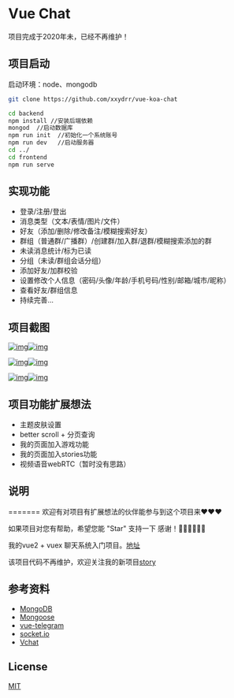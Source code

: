 # Vue Chat

项目完成于2020年未，已经不再维护！

## 项目启动

启动环境：node、mongodb

```bash
git clone https://github.com/xxydrr/vue-koa-chat 

cd backend
npm install //安装后端依赖
mongod  //启动数据库
npm run init  //初始化一个系统账号
npm run dev   //启动服务器
cd ../
cd frontend   
npm run serve 
```

## 实现功能

- 登录/注册/登出
- 消息类型（文本/表情/图片/文件）
- 好友（添加/删除/修改备注/模糊搜索好友）
- 群组（普通群/广播群）/创建群/加入群/退群/模糊搜索添加的群
- 未读消息统计/标为已读
- 分组（未读/群组会话分组）
- 添加好友/加群校验
- 设置修改个人信息（密码/头像/年龄/手机号码/性别/邮箱/城市/昵称）
- 查看好友/群组信息
- 持续完善...

## 项目截图

[![img](https://camo.githubusercontent.com/3342c0573ddaa3bf466e29415ee025c30adab987f6f3d589ef436324e8390803/68747470733a2f2f63646e2e6a7364656c6976722e6e65742f67682f7878796472722f6d795f7069632f696d672f32303231303530353133343630312e706e67)](https://camo.githubusercontent.com/3342c0573ddaa3bf466e29415ee025c30adab987f6f3d589ef436324e8390803/68747470733a2f2f63646e2e6a7364656c6976722e6e65742f67682f7878796472722f6d795f7069632f696d672f32303231303530353133343630312e706e67)[![img](https://camo.githubusercontent.com/77a92d724b7fc41d7cb0efb0c0bab5be537e19f63b3c93296dbde2731eb8549e/68747470733a2f2f63646e2e6a7364656c6976722e6e65742f67682f7878796472722f6d795f7069632f696d672f32303231303530353133343631352e706e67)](https://camo.githubusercontent.com/77a92d724b7fc41d7cb0efb0c0bab5be537e19f63b3c93296dbde2731eb8549e/68747470733a2f2f63646e2e6a7364656c6976722e6e65742f67682f7878796472722f6d795f7069632f696d672f32303231303530353133343631352e706e67)

[![img](https://camo.githubusercontent.com/a34e640fc4264d324f30394e059717601fa2ff1b22f1f781d7f42731a3b4b586/68747470733a2f2f63646e2e6a7364656c6976722e6e65742f67682f7878796472722f6d795f7069632f696d672f32303231303530353133343630332e706e67)](https://camo.githubusercontent.com/a34e640fc4264d324f30394e059717601fa2ff1b22f1f781d7f42731a3b4b586/68747470733a2f2f63646e2e6a7364656c6976722e6e65742f67682f7878796472722f6d795f7069632f696d672f32303231303530353133343630332e706e67)[![img](https://camo.githubusercontent.com/e8a2a0b91eb47b9e87ba75091ed7dbd00efb9ea670abffe1b41389054bd1aae6/68747470733a2f2f63646e2e6a7364656c6976722e6e65742f67682f7878796472722f6d795f7069632f696d672f32303231303530353133343630322e706e67)](https://camo.githubusercontent.com/e8a2a0b91eb47b9e87ba75091ed7dbd00efb9ea670abffe1b41389054bd1aae6/68747470733a2f2f63646e2e6a7364656c6976722e6e65742f67682f7878796472722f6d795f7069632f696d672f32303231303530353133343630322e706e67)

[![img](https://camo.githubusercontent.com/4195eb1410798b0612daec35de73befc3015d4529a097844562dcef71f58fd67/68747470733a2f2f63646e2e6a7364656c6976722e6e65742f67682f7878796472722f6d795f7069632f696d672f32303231303530353133343631372e706e67)](https://camo.githubusercontent.com/4195eb1410798b0612daec35de73befc3015d4529a097844562dcef71f58fd67/68747470733a2f2f63646e2e6a7364656c6976722e6e65742f67682f7878796472722f6d795f7069632f696d672f32303231303530353133343631372e706e67)[![img](https://camo.githubusercontent.com/c614a937581f9e8898395e335a83835a58018c254ffa087c58659cca578e36b2/68747470733a2f2f63646e2e6a7364656c6976722e6e65742f67682f7878796472722f6d795f7069632f696d672f32303231303530353133343630342e706e67)](https://camo.githubusercontent.com/c614a937581f9e8898395e335a83835a58018c254ffa087c58659cca578e36b2/68747470733a2f2f63646e2e6a7364656c6976722e6e65742f67682f7878796472722f6d795f7069632f696d672f32303231303530353133343630342e706e67)

## 项目功能扩展想法

- 主题皮肤设置
- better scroll + 分页查询
- 我的页面加入游戏功能
- 我的页面加入stories功能
- 视频语音webRTC（暂时没有思路）

## 说明

======= 欢迎有对项目有扩展想法的伙伴能参与到这个项目来❤️❤️❤️

如果项目对您有帮助，希望您能 "Star" 支持一下 感谢！🌹🌹🌹🌹🌹🌹

我的vue2 + vuex 聊天系统入门项目。[地址](https://github.com/xxydrr/vue-telegram)

该项目代码不再维护，欢迎关注我的新项目[story](https://github.com/xxydrr/story)

## 参考资料

- [MongoDB](https://docs.mongodb.com/manual/reference/)
- [Mongoose](https://mongoosejs.com/docs/guide.html)
- [vue-telegram](https://github.com/xxydrr/vue-telegram)
- [socket.io](https://www.w3cschool.cn/socket/socket-buvk2eib.html)
- [Vchat](https://github.com/wuyawei/Vchat)

## License

[MIT](https://github.com/xxydrr/vue-koa-vue/blob/main/LICENSE)
